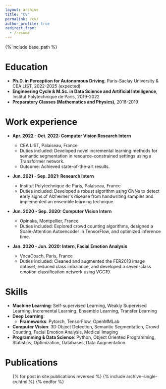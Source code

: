 ```yaml
---
layout: archive
title: "CV"
permalink: /cv/
author_profile: true
redirect_from:
  - /resume
---
```


{% include base_path %}

Education
======
* **Ph.D. in Perception for Autonomous Driving**, Paris-Saclay University & CEA LIST, 2022-2025 (expected)
* **Engineering Cycle & M.Sc. in Data Science and Artificial Intelligence**, Institut Polytechnique de Paris, 2019-2022
* **Preparatory Classes (Mathematics and Physics)**, 2016-2019

Work experience
======
* **Apr. 2022 - Oct. 2022: Computer Vision Research Intern**
    * CEA LIST, Palaiseau, France
    * Duties included: Developed novel incremental learning methods for semantic segmentation in resource-constrained settings using a Transformer network.
    * Outcome: Achieved state-of-the-art results.

* **Jun. 2021 - Sep. 2021: Research Intern**
    * Institut Polytechnique de Paris, Palaiseau, France
    * Duties included: Developed a robust algorithm using CNNs to detect early signs of Alzheimer's disease from handwriting samples and implemented an ensemble learning technique.

* **Jun. 2020 - Sep. 2020: Computer Vision Intern**
    * Opinaka, Montpellier, France
    * Duties included: Explored crowd counting algorithms, designed a Scale-Attention Autoencoder in TensorFlow, and optimized inference time.

* **Jan. 2020 - Jun. 2020: Intern, Facial Emotion Analysis**
    * VocaCoach, Paris, France
    * Duties included: Cleaned and augmented the FER2013 image dataset, reduced class imbalance, and developed a seven-class emotion classification network using VGG19.

Skills
======
* **Machine Learning**: Self-supervised Learning, Weakly Supervised Learning, Incremental Learning, Ensemble Learning, Transfer Learning
* **Deep Learning**:
    <!-- * **Architectures**: Transformers, Convolutional Neural Networks (CNNs), Autoencoders -->
    * **Frameworks**: Pytorch, TensorFlow, OpenMMLab
* **Computer Vision**: 3D Object Detection, Semantic Segmentation, Crowd Counting, Facial Emotion Analysis, Medical Imaging
* **Programming & Data Science**: Python, Object Oriented Programming, Statistics, Optimization, Databases, Data Augmentation

Publications
======
  <ul>{% for post in site.publications reversed %}
    {% include archive-single-cv.html %}
  {% endfor %}</ul>

<!-- Playlists
======
  <ul>{% for post in site.playlists reversed %}
    {% include archive-single-playlist-cv.html  %}
  {% endfor %}</ul> -->

<!-- Teaching
======
  <ul>{% for post in site.teaching reversed %}
    {% include archive-single-cv.html %}
  {% endfor %}</ul> -->
